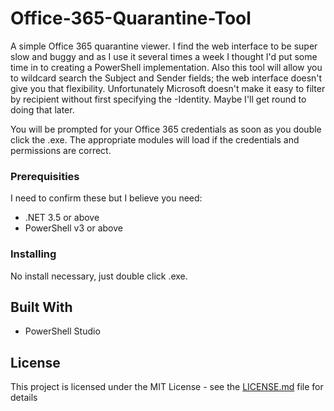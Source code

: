# Office-365-Quarantine-Tool

A simple Office 365 quarantine viewer. I find the web interface to be super slow and buggy and as I use it several times a week I thought I'd put some time in to creating a PowerShell implementation. Also this tool will allow you to wildcard search the Subject and Sender fields; the web interface doesn't give you that flexibility.
Unfortunately Microsoft doesn't make it easy to filter by recipient without first specifying the -Identity. Maybe I'll get round to doing that later.

You will be prompted for your Office 365 credentials as soon as you double click the .exe. The appropriate modules will load if the credentials and permissions are correct.

### Prerequisities

I need to confirm these but I believe you need:

- .NET 3.5 or above
- PowerShell v3 or above

### Installing

No install necessary, just double click .exe. 

## Built With

- PowerShell Studio

## License

This project is licensed under the MIT License - see the [LICENSE.md](LICENSE.md) file for details
